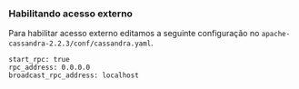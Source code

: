 ### Habilitando acesso externo

Para habilitar acesso externo editamos a seguinte configuração no `apache-cassandra-2.2.3/conf/cassandra.yaml`.

```
start_rpc: true
rpc_address: 0.0.0.0
broadcast_rpc_address: localhost
```
